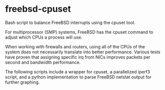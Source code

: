 # freebsd-cpuset
Bash script to balance FreeBSD interrupts using the cpuset tool.

For multiprocessor (SMP) systems, FreeBSD has the cpuset command to adjust which CPUs a process will use.

When working with firewalls and routers, using all of the CPUs of the system does not necessarily translate into better performance. Various tests have proven that assigning specific irq from NICs improves packets per second and bandwidth performance.

The following scripts include a wrapper for cpuset, a parallelized iperf3 script, and a python implementation to parse FreeBSD netstat output for further graphing.
